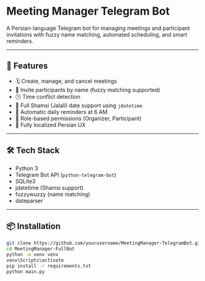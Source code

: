 # Meeting Manager Telegram Bot

A Persian-language Telegram bot for managing meetings and participant invitations with fuzzy name matching, automated scheduling, and smart reminders.

---

## 🚀 Features

- 🗓️ Create, manage, and cancel meetings
- 👥 Invite participants by name (fuzzy matching supported)
- 🕒 Time conflict detection
- 📆 Full Shamsi (Jalali) date support using `jdatetime`
- 🔔 Automatic daily reminders at 6 AM
- 🔐 Role-based permissions (Organizer, Participant)
- 💬 Fully localized Persian UX

---

## 🛠️ Tech Stack

- Python 3
- Telegram Bot API (`python-telegram-bot`)
- SQLite3
- jdatetime (Shamsi support)
- fuzzywuzzy (name matching)
- dateparser

---

## 📦 Installation

```bash
git clone https://github.com/yourusername/MeetingManager-TelegramBot.git
cd MeetingManager-FullBot
python -m venv venv
venv\Scripts\activate
pip install -r requirements.txt
python main.py
